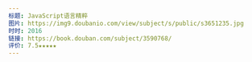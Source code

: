 ```yaml
---
标题: JavaScript语言精粹
图片: https://img9.doubanio.com/view/subject/s/public/s3651235.jpg
时时: 2016
链接: https://book.douban.com/subject/3590768/
评价: 7.5★★★★★
---
```


